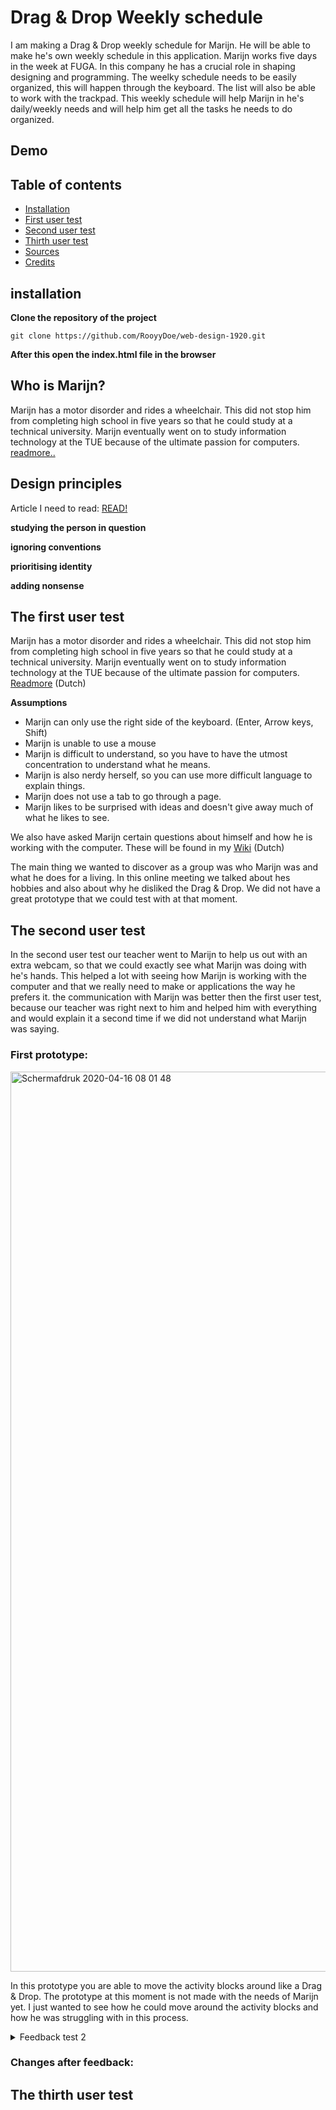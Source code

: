 # Drag & Drop Weekly schedule

I am making a Drag & Drop weekly schedule for Marijn. He will be able to make he's own weekly schedule in this application. Marijn works five days in the week at FUGA. In this company he has a crucial role in shaping designing and programming. The weelky schedule needs to be easily organized, this will happen through the keyboard. The list will also be able to work with the trackpad. This weekly schedule will help Marijn in he's daily/weekly needs and will help him get all the tasks he needs to do organized.

## Demo


## Table of contents

- [Installation](#installation)
- [First user test](#the-first-user-test)
- [Second user test](#the-second-user-test)
- [Thirth user test](#the-thirth-user-test)
- [Sources](#sources)
- [Credits](#credits)

## installation

**Clone the repository of the project**

```
git clone https://github.com/RooyyDoe/web-design-1920.git
```

**After this open the index.html file in the browser**

## Who is Marijn?

Marijn has a motor disorder and rides a wheelchair. This did not stop him from completing high school in five years so that he could study at a technical university. Marijn eventually went on to study information technology at the TUE because of the ultimate passion for computers. [readmore..](https://github.com/RooyyDoe/web-design-1920/wiki/Wie-is-Marijn-Meijles%3F)

## Design principles

Article I need to read: [READ!](https://exclusive-design.vasilis.nl/)

**studying the person in question**

**ignoring conventions**

**prioritising identity**

**adding nonsense**

## The first user test

Marijn has a motor disorder and rides a wheelchair. This did not stop him from completing high school in five years so that he could study at a technical university. Marijn eventually went on to study information technology at the TUE because of the ultimate passion for computers. [Readmore](https://github.com/RooyyDoe/web-design-1920/wiki/Wie-is-Marijn-Meijles%3F) (Dutch)

**Assumptions**
- Marijn can only use the right side of the keyboard. (Enter, Arrow keys, Shift)
- Marijn is unable to use a mouse
- Marijn is difficult to understand, so you have to have the utmost concentration to understand what he means.
- Marijn is also nerdy herself, so you can use more difficult language to explain things.
- Marijn does not use a tab to go through a page.
- Marijn likes to be surprised with ideas and doesn't give away much of what he likes to see.

We also have asked Marijn certain questions about himself and how he is working with the computer. These will be found in my [Wiki](https://github.com/RooyyDoe/web-design-1920/wiki/Eerste-gesprek-met-Marijn) (Dutch)

The main thing we wanted to discover as a group was who Marijn was and what he does for a living. In this online meeting we talked about hes hobbies and also about why he disliked the Drag & Drop. We did not have a great prototype that we could test with at that moment.

## The second user test

In the second user test our teacher went to Marijn to help us out with an extra webcam, so that we could exactly see what Marijn was doing with he's hands. This helped a lot with seeing how Marijn is working with the computer and that we really need to make or applications the way he prefers it. the communication with Marijn was better then the first user test, because our teacher was right next to him and helped him with everything and would explain it a second time if we did not understand what Marijn was saying.

### First prototype:

<img width="1440" alt="Schermafdruk 2020-04-16 08 01 48" src="https://user-images.githubusercontent.com/40355914/79420119-8af14880-7fb8-11ea-81cc-4d7478b59d7c.png">

In this prototype you are able to move the activity blocks around like a Drag & Drop. The prototype at this moment is not made with the needs of Marijn yet. I just wanted to see how he could move around the activity blocks and how he was struggling with  in this process. 

<details>
 <summary> Feedback test 2 </summary>
 
 #### Questions
 
 > When you working on a project for work and you're making use of SCRUM are you writing the tasks urself?
 
Marijn told me that he has assistents that do this for him, (As a joke) but he doesn't like typing so he asked if I could implement an autocomplete on the activity blocks. This will mean that if you start typing a letter it will come up with suggestions that you have written down before.

> Which keyboard buttons do you use most to navigate?

Marijn told me to use the H J K L keys on the keyboard to navigate through the schedule. He used these buttons before and knows how they work. The are used on old programming programs. On this way you can really make it a invidual application for Marijn.

> Which different metal bands are you a fan of?

As a personal question I wanted to know what bands Marijn liked. Maybe in the future I can use this to make the application even more personal for Marijn. He told us that he liked Gojira the most. I have never heard of them before, but I will take this with me in the process.

> What would you use a weekky planning for?

Marijn told me that he is using a planning for work. In this planning he has different activities that he needs to achieve at the end of the week/day.
 
 #### Improvements
 
 - Making use of the H J K L keys to navigate through the weekly schedule.
 - Marijn needs to be able to select an activity block and move it around with he's keyboard.
 - The text in the activity blocks needs to be editable.
 - The text in the acitvity blocks needs autocomplete so that Marijn doesn't have to type full messages.
 - Use the Y key to select the activity block
 - Use the P key to drop the selected activity block
 - Use focus and hover within the weekly schedule
 - Make it more personal and use the design principes for this aswell.
 - Color does not apply for Marijn he likes static colors. (Dark/light theme?)
 
</details>

### Changes after feedback:




## The thirth user test


